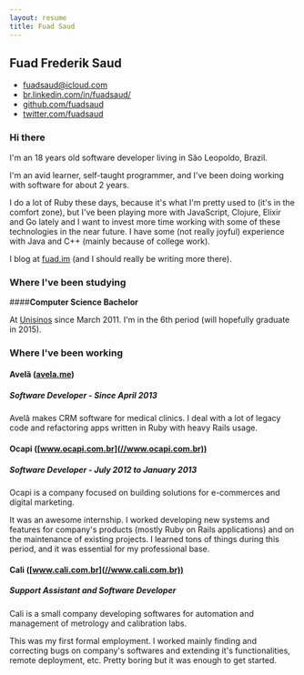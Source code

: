```yaml
---
layout: resume
title: Fuad Saud
---
```


## Fuad Frederik Saud

<ul class="useful-links">
  <li><a href="mailto:fuadksd@gmail.com">fuadsaud@icloud.com</a></li>
  <li><a href="//br.linkedin.com/in/fuadsaud/">br.linkedin.com/in/fuadsaud/</a></li>
  <li><a href="//github.com/fuadsaud">github.com/fuadsaud</a></li>
  <li><a href="//twitter.com/fuadsaud">twitter.com/fuadsaud</a></li>
</ul>

### Hi there

I'm an 18 years old software developer living in São Leopoldo, Brazil.

I'm an avid learner, self-taught programmer, and I've been doing working with
software for about 2 years.

I do a lot of Ruby these days, because it's what I'm pretty used to (it's in
the comfort zone), but I've been playing more with JavaScript, Clojure, Elixir
and Go lately and I want to invest more time working with some of these
technologies in the near future. I have some (not really joyful) experience
with Java and C++ (mainly because of college work).

I blog at [fuad.im](//fuad.im) (and I should really be writing more there).

### Where I've been studying

####**Computer Science Bachelor**  

At [Unisinos](//unisinos.br) since March 2011. I'm in the 6th period (will
hopefully graduate in 2015).

### Where I've been working

#### Avelã ([avela.me](//avela.me))
##### Software Developer - Since April 2013

Avelã makes CRM software for medical clinics. I deal with a lot of legacy code
and refactoring apps written in Ruby with heavy Rails usage.

#### Ocapi ([www.ocapi.com.br](//www.ocapi.com.br))
##### Software Developer - July 2012 to January 2013

Ocapi is a company focused on building solutions for e-commerces and digital
marketing.

It was an awesome internship. I worked developing new systems and features for
company's products (mostly Ruby on Rails applications) and on the maintenance
of existing projects. I learned tons of things during this period, and it was
essential for my professional base.

#### Cali ([www.cali.com.br](//www.cali.com.br))
##### Support Assistant and Software Developer

Cali is a small company developing softwares for automation and management of
metrology and calibration labs.

This was my first formal employment. I worked mainly finding and correcting bugs
on company's softwares and extending it's functionalities, remote deployment,
etc. Pretty boring but it was enough to get started.
